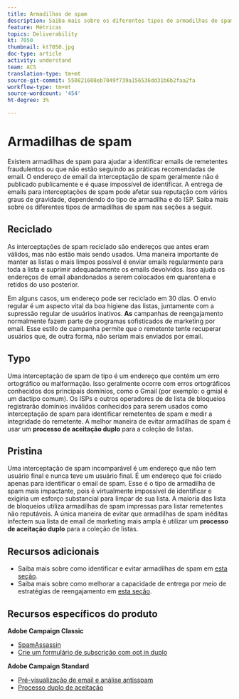 ```yaml
---
title: Armadilhas de spam
description: Saiba mais sobre os diferentes tipos de armadilhas de spam.
feature: Métricas
topics: Deliverability
kt: 7050
thumbnail: kt7050.jpg
doc-type: article
activity: understand
team: ACS
translation-type: tm+mt
source-git-commit: 550821608eb7049f739a156536dd31b6b2faa2fa
workflow-type: tm+mt
source-wordcount: '454'
ht-degree: 3%

---
```



# Armadilhas de spam

Existem armadilhas de spam para ajudar a identificar emails de remetentes fraudulentos ou que não estão seguindo as práticas recomendadas de email. O endereço de email da interceptação de spam geralmente não é publicado publicamente e é quase impossível de identificar. A entrega de emails para interceptações de spam pode afetar sua reputação com vários graus de gravidade, dependendo do tipo de armadilha e do ISP. Saiba mais sobre os diferentes tipos de armadilhas de spam nas seções a seguir.

## Reciclado

As interceptações de spam reciclado são endereços que antes eram válidos, mas não estão mais sendo usados. Uma maneira importante de manter as listas o mais limpos possível é enviar emails regularmente para toda a lista e suprimir adequadamente os emails devolvidos. Isso ajuda os endereços de email abandonados a serem colocados em quarentena e retidos do uso posterior.

Em alguns casos, um endereço pode ser reciclado em 30 dias. O envio regular é um aspecto vital da boa higiene das listas, juntamente com a supressão regular de usuários inativos. **As** campanhas de reengajamento normalmente fazem parte de programas sofisticados de marketing por email. Esse estilo de campanha permite que o remetente tente recuperar usuários que, de outra forma, não seriam mais enviados por email.

## Typo

Uma interceptação de spam de tipo é um endereço que contém um erro ortográfico ou malformação. Isso geralmente ocorre com erros ortográficos conhecidos dos principais domínios, como o Gmail (por exemplo: o gmial é um dactipo comum). Os ISPs e outros operadores de  de lista de bloqueios registrarão domínios inválidos conhecidos para serem usados como interceptação de spam para identificar remetentes de spam e medir a integridade do remetente. A melhor maneira de evitar armadilhas de spam é usar um **processo de aceitação duplo** para a coleção de listas.

## Pristina

Uma interceptação de spam incomparável é um endereço que não tem usuário final e nunca teve um usuário final. É um endereço que foi criado apenas para identificar o email de spam. Esse é o tipo de armadilha de spam mais impactante, pois é virtualmente impossível de identificar e exigiria um esforço substancial para limpar de sua lista. A maioria das lista de bloqueios utiliza armadilhas de spam impressas para listar remetentes não reputáveis. A única maneira de evitar que armadilhas de spam inéditas infectem sua lista de email de marketing mais ampla é utilizar um **processo de aceitação duplo** para a coleção de listas.

## Recursos adicionais

* Saiba mais sobre como identificar e evitar armadilhas de spam em [esta seção](/help/additional-resources/all-about-spam-traps.md).
* Saiba mais sobre como melhorar a capacidade de entrega por meio de estratégias de reengajamento em [esta seção](/help/additional-resources/re-engagement.md).

## Recursos específicos do produto

**Adobe Campaign Classic**

* [SpamAssassin](https://experienceleague.adobe.com/docs/campaign-classic/using/sending-messages/deliverability-management/spamassassin.html?lang=en#using-spamassassin)
* [Crie um formulário de subscrição com opt in duplo](https://experienceleague.adobe.com/docs/campaign-classic/using/designing-content/web-forms/use-cases--web-forms.html?lang=en#create-a-subscription--form-with-double-opt-in)

**Adobe Campaign Standard**

* [Pré-visualização de email e análise antisspam](https://experienceleague.adobe.com/docs/campaign-standard-learn/tutorials/designing-content/email-designer/preview-your-email.html#designing-content)
* [Processo duplo de aceitação](https://experienceleague.adobe.com/docs/campaign-standard/using/communication-channels/landing-pages/setting-up-a-double-opt-in-process.html?lang=en#communication-channels)


